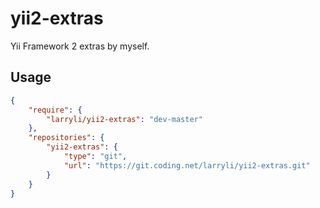 # yii2-extras

Yii Framework 2 extras by myself.

## Usage

```json
{
    "require": {
        "larryli/yii2-extras": "dev-master"
    },
    "repositories": {
        "yii2-extras": {
            "type": "git",
            "url": "https://git.coding.net/larryli/yii2-extras.git"
        }
    }
}
```

